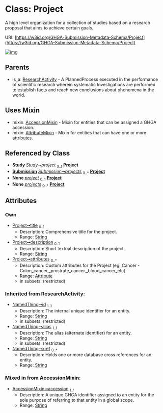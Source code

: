 
# Class: Project


A high level organization for a collection of studies based on a research proposal that aims to achieve certain goals.

URI: [https://w3id.org/GHGA-Submission-Metadata-Schema/Project](https://w3id.org/GHGA-Submission-Metadata-Schema/Project)


[![img](https://yuml.me/diagram/nofunky;dir:TB/class/[Submission],[Study],[ResearchActivity],[Attribute]<attributes%200..*-++[Project&#124;title:string%20%3F;description:string%20%3F;accession:string;id(i):string;alias(i):string;xref(i):string%20*],[Study]-%20project%200..1>[Project],[Submission]++-%20projects%200..*>[Project],[Study]-%20project(i)%200..1>[Project],[Submission]-%20projects(i)%200..*>[Project],[Project]uses%20-.->[AccessionMixin],[Project]uses%20-.->[AttributeMixin],[ResearchActivity]^-[Project],[AttributeMixin],[Attribute],[AccessionMixin])](https://yuml.me/diagram/nofunky;dir:TB/class/[Submission],[Study],[ResearchActivity],[Attribute]<attributes%200..*-++[Project&#124;title:string%20%3F;description:string%20%3F;accession:string;id(i):string;alias(i):string;xref(i):string%20*],[Study]-%20project%200..1>[Project],[Submission]++-%20projects%200..*>[Project],[Study]-%20project(i)%200..1>[Project],[Submission]-%20projects(i)%200..*>[Project],[Project]uses%20-.->[AccessionMixin],[Project]uses%20-.->[AttributeMixin],[ResearchActivity]^-[Project],[AttributeMixin],[Attribute],[AccessionMixin])

## Parents

 *  is_a: [ResearchActivity](ResearchActivity.md) - A PlannedProcess executed in the performance of scientific research wherein systematic Investigations are performed to establish facts and reach new conclusions about phenomena in the world.

## Uses Mixin

 *  mixin: [AccessionMixin](AccessionMixin.md) - Mixin for entities that can be assigned a GHGA accession.
 *  mixin: [AttributeMixin](AttributeMixin.md) - Mixin for entities that can have one or more attributes.

## Referenced by Class

 *  **[Study](Study.md)** *[Study➞project](Study_project.md)*  <sub>0..1</sub>  **[Project](Project.md)**
 *  **[Submission](Submission.md)** *[Submission➞projects](Submission_projects.md)*  <sub>0..\*</sub>  **[Project](Project.md)**
 *  **None** *[project](project.md)*  <sub>0..1</sub>  **[Project](Project.md)**
 *  **None** *[projects](projects.md)*  <sub>0..\*</sub>  **[Project](Project.md)**

## Attributes


### Own

 * [Project➞title](Project_title.md)  <sub>0..1</sub>
     * Description: Comprehensive title for the project.
     * Range: [String](types/String.md)
 * [Project➞description](Project_description.md)  <sub>0..1</sub>
     * Description: Short textual description of the project.
     * Range: [String](types/String.md)
 * [Project➞attributes](Project_attributes.md)  <sub>0..\*</sub>
     * Description: Custom attributes for the Project  (eg: Cancer - Colon_cancer,_prostrate_cancer,_blood_cancer_etc)
     * Range: [Attribute](Attribute.md)
     * in subsets: (restricted)

### Inherited from ResearchActivity:

 * [NamedThing➞id](NamedThing_id.md)  <sub>1..1</sub>
     * Description: The internal unique identifier for an entity.
     * Range: [String](types/String.md)
     * in subsets: (restricted)
 * [NamedThing➞alias](NamedThing_alias.md)  <sub>1..1</sub>
     * Description: The alias (alternate identifier) for an entity.
     * Range: [String](types/String.md)
     * in subsets: (restricted)
 * [NamedThing➞xref](NamedThing_xref.md)  <sub>0..\*</sub>
     * Description: Holds one or more database cross references for an entity.
     * Range: [String](types/String.md)

### Mixed in from AccessionMixin:

 * [AccessionMixin➞accession](AccessionMixin_accession.md)  <sub>1..1</sub>
     * Description: A unique GHGA identifier assigned to an entity for the sole purpose of referring to that entity in a global scope.
     * Range: [String](types/String.md)
